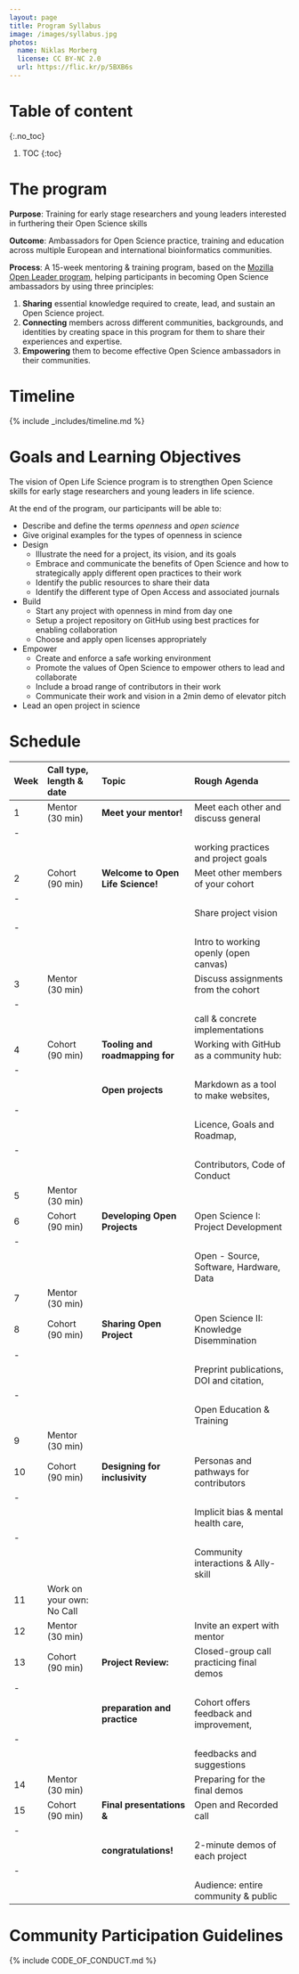 ```yaml
---
layout: page
title: Program Syllabus
image: /images/syllabus.jpg
photos:
  name: Niklas Morberg
  license: CC BY-NC 2.0
  url: https://flic.kr/p/5BXB6s
---
```


# Table of content
{:.no_toc}

1. TOC
{:toc}

# The program

**Purpose**: Training for early stage researchers and young leaders interested in furthering their
Open Science skills

**Outcome**: Ambassadors for Open Science practice, training and education across multiple European
and international bioinformatics communities.

**Process**: A 15-week mentoring & training program, based on the [Mozilla Open Leader program](https://foundation.mozilla.org/en/opportunity/mozilla-open-leaders/), helping participants in becoming Open Science ambassadors by using three principles:

1. **Sharing** essential knowledge required to create, lead, and sustain an Open Science project.
2. **Connecting** members across different communities, backgrounds, and identities by creating space in this program for them to share their experiences and expertise.
3. **Empowering** them to become effective Open Science ambassadors in their communities.

# Timeline

{% include _includes/timeline.md %}

# Goals and Learning Objectives

The vision of Open Life Science program is to strengthen Open Science skills for early stage researchers and young leaders in life science.

At the end of the program, our participants will be able to:
- Describe and define the terms *openness* and *open science*
- Give original examples for the types of openness in science
- Design
  - Illustrate the need for a project, its vision, and its goals
  - Embrace and communicate the benefits of Open Science and how to strategically apply different open practices to their work
  - Identify the public resources to share their data
  - Identify the different type of Open Access and associated journals
- Build
  - Start any project with openness in mind from day one
  - Setup a project repository on GitHub using best practices for enabling collaboration
  - Choose and apply open licenses appropriately
- Empower
  - Create and enforce a safe working environment
  - Promote the values of Open Science to empower others to lead and collaborate
  - Include a broad range of contributors in their work
  - Communicate their work and vision in a 2min demo of elevator pitch
- Lead an open project in science

# Schedule


| Week | Call type, length & date | Topic                             | Rough Agenda                             |
|:-----|:-------------------------|:----------------------------------|:-----------------------------------------|
| 1    | Mentor (30 min)          | **Meet your mentor!**             | Meet each other and discuss general      |
|-
|      |                          |                                   | working practices and project goals      |
| 2    | Cohort (90 min)          | **Welcome to Open Life Science!** | Meet other members of your cohort        |
|-
|      |                          |                                   | Share project vision                     |
|-
|      |                          |                                   | Intro to working openly (open canvas)    |
| 3    | Mentor (30 min)          |                                   | Discuss assignments from the cohort      |
|-
|      |                          |                                   | call & concrete implementations          |
| 4    | Cohort (90 min)          | **Tooling and roadmapping for**   | Working with GitHub as a community hub:  |
|-
|      |                          | **Open projects**                 | Markdown as a tool to make websites,     |
|-
|      |                          |                                   | Licence, Goals and Roadmap,              |
|-
|      |                          |                                   | Contributors, Code of Conduct            |
| 5    | Mentor (30 min)          |                                   |                                          |
| 6    | Cohort (90 min)          | **Developing Open Projects**      | Open Science I: Project Development      |
|-
|      |                          |                                   | Open - Source, Software, Hardware, Data  |
| 7    | Mentor (30 min)          |                                   |                                          |
| 8    | Cohort (90 min)          | **Sharing Open Project**          | Open Science II: Knowledge Disemmination |
|-
|      |                          |                                   | Preprint publications, DOI and citation, |
|-
|      |                          |                                   | Open Education & Training
| 9    | Mentor (30 min)          |                                   |                                          |
| 10   | Cohort (90 min)          | **Designing for inclusivity**     | Personas and pathways for contributors   |
|-
|      |                          |                                   | Implicit bias & mental health care,      |
|-
|      |                          |                                   | Community interactions & Ally-skill      |
| 11   | Work on your own: No Call|                                   |                                          |
| 12   | Mentor (30 min)          |                                   | Invite an expert with mentor             |
| 13   | Cohort (90 min)          | **Project Review:**               | Closed-group call practicing final demos |
|-
|      |                          | **preparation and practice**      | Cohort offers feedback and improvement,  |
|-
|      |                          |                                   | feedbacks and suggestions                |
| 14   | Mentor (30 min)          |                                   | Preparing for the final demos            |
| 15   | Cohort (90 min)          | **Final presentations &**         | Open and Recorded call                   |
|-
|      |                          | **congratulations!**              | 2-minute demos of each project           |
|-
|      |                          |                                   | Audience: entire community & public      |


# Community Participation Guidelines

{% include CODE_OF_CONDUCT.md %}
